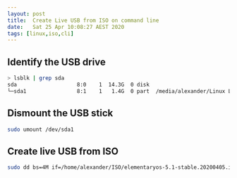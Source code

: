 ```yaml
---
layout: post
title:  Create Live USB from ISO on command line
date:   Sat 25 Apr 10:08:27 AEST 2020
tags: [linux,iso,cli]
---
```

## Identify the USB drive

```sh
> lsblk | grep sda
sda                   8:0    1  14.3G  0 disk
└─sda1                8:1    1   1.4G  0 part  /media/alexander/Linux Lite 4.8
```

## Dismount the USB stick

```sh
sudo umount /dev/sda1
```

## Create live USB from ISO

```sh
sudo dd bs=4M if=/home/alexander/ISO/elementaryos-5.1-stable.20200405.iso of=/dev/sda1 conv=fdatasync status=progress
```
